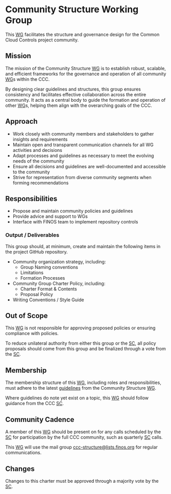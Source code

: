 # Community Structure Working Group

This [WG] facilitates the structure and governance design for the Common Cloud Controls project community.

## Mission

The mission of the Community Structure [WG] is to establish robust, scalable, and efficient frameworks for the governance and operation of all community [WG]s within the CCC.

By designing clear guidelines and structures, this group ensures consistency and facilitates effective collaboration across the entire community. It acts as a central body to guide the formation and operation of other [WG]s, helping them align with the overarching goals of the CCC.

## Approach

- Work closely with community members and stakeholders to gather insights and requirements
- Maintain open and transparent communication channels for all WG activities and decisions
- Adapt processes and guidelines as necessary to meet the evolving needs of the community
- Ensure all decisions and guidelines are well-documented and accessible to the community
- Strive for representation from diverse community segments when forming recommendations

## Responsibilities

- Propose and maintain community policies and guidelines
- Provide advice and support to WGs
- Interface with FINOS team to implement repository controls

### Output / Deliverables

This group should, at minimum, create and maintain the following items in the project GitHub repository.

- Community organization strategy, including:
  - Group Naming conventions
  - Limitations
  - Formation Processes
- Community Group Charter Policy, including:
  - Charter Format & Contents
  - Proposal Policy
- Writing Conventions / Style Guide

## Out of Scope

This [WG] is not responsible for approving proposed policies or ensuring compliance with policies.

To reduce unilateral authority from either this group or the [SC], all policy proposals should come from this group and be finalized through a vote from the [SC].

## Membership

The membership structure of this [WG], including roles and responsibilities, must adhere to the latest [guidelines] from the Community Structure [WG].

Where guidelines do note yet exist on a topic, this [WG] should follow guidance from the CCC [SC].

## Community Cadence

A member of this [WG] should be present on for any calls scheduled by the [SC] for participation by the full CCC community, such as quarterly [SC] calls.

This [WG] will use the mail group <ccc-structure@lists.finos.org> for regular communications.

## Changes

Changes to this charter must be approved through a majority vote by the [SC].

[SC]: ../../governance/community-structure.md#steering-committee
[WG]: ../../governance/community-structure.md#working-groups
[guidelines]: ../../../community-guidelines/README.md
